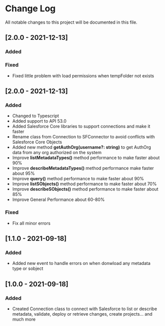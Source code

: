 # Change Log
All notable changes to this project will be documented in this file.

## [2.0.0 - 2021-12-13]
### Added

### Fixed
- Fixed little problem with load permissions when tempFolder not exists



## [2.0.0 - 2021-12-13]
### Added
- Changed to Typescript
- Added support to API 53.0
- Added Salesforce Core libraries to support connections and make it faster
- Rename class from Connection to SFConnector to avoid conflicts with Salesforce Core Objects
- Added new method **getAuthOrg(username?: string)** to get AuthOrg data from any org authorized on the system
- Improve **listMetadataTypes()** method performance to make faster about 90% 
- Improve **describeMetadataTypes()** method performance make faster about 95%
- Improve **query()** method performance to make faster about 90% 
- Improve **listSObjects()** method performance to make faster about 70% 
- Improve **describeSObjects()** method performance to make faster about 85%
- Improve General Performance about 60-80%

### Fixed
- Fix all minor errors

## [1.1.0 - 2021-09-18]
### Added
- Added new event to handle errors on when donwload any metadata type or sobject
## [1.0.0 - 2021-09-18]
### Added
- Created Connection class to connect with Salesforce to list or describe metadata, validate, deploy or retrieve changes, create projects... and much more